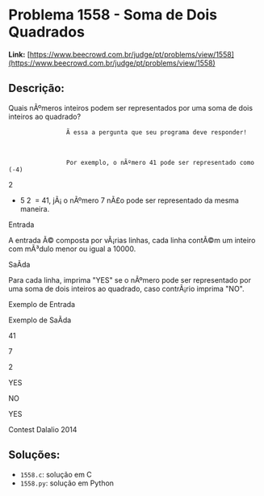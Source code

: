 # Problema 1558 - Soma de Dois Quadrados

**Link:** [https://www.beecrowd.com.br/judge/pt/problems/view/1558](https://www.beecrowd.com.br/judge/pt/problems/view/1558)

## Descrição:
Quais nÃºmeros inteiros podem ser representados por uma soma de dois inteiros ao quadrado?



                    Ã essa a pergunta que seu programa deve responder!



                    Por exemplo, o nÃºmero 41 pode ser representado como (-4)
2 
+ 5
2
 = 41, jÃ¡ o nÃºmero 7 nÃ£o pode ser representado da mesma maneira.
                




Entrada




A entrada Ã© composta por vÃ¡rias linhas, cada linha contÃ©m um inteiro com mÃ³dulo menor ou igual a 10000.




SaÃ­da




Para cada linha, imprima "YES" se o nÃºmero pode ser representado por uma soma de dois inteiros ao quadrado, caso contrÃ¡rio imprima "NO".












Exemplo de Entrada


Exemplo de SaÃ­da












41


7


2






YES


NO


YES










Contest Dalalio 2014

## Soluções:
- `1558.c`: solução em C
- `1558.py`: solução em Python
